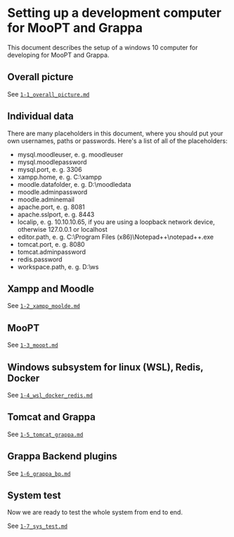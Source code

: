 # Setting up a development computer for MooPT and Grappa

This document describes the setup of a windows 10 computer for developing for MooPT and Grappa.

## Overall picture

See [`1-1_overall_picture.md`](1-1_overall_picture.md)

## Individual data

There are many placeholders in this document, where you should put your own usernames, paths or passwords. Here's a list
of all of the placeholders:

* mysql.moodleuser, e. g. moodleuser
* mysql.moodlepassword
* mysql.port, e. g. 3306
* xampp.home, e. g. C:\xampp
* moodle.datafolder, e. g. D:\moodledata
* moodle.adminpassword
* moodle.adminemail
* apache.port, e. g. 8081
* apache.sslport, e. g. 8443
* localip, e. g. 10.10.10.65, if you are using a loopback network device, otherwise 127.0.0.1 or localhost
* editor.path, e. g. C:\Program Files (x86)\Notepad++\notepad++.exe
* tomcat.port, e. g. 8080
* tomcat.adminpassword
* redis.password
* workspace.path, e. g. D:\ws

## Xampp and Moodle

See [`1-2_xampp_moolde.md`](1-2_xampp_moolde.md)

## MooPT

See [`1-3_moopt.md`](1-3_moopt.md)

## Windows subsystem for linux (WSL), Redis, Docker

See [`1-4_wsl_docker_redis.md`](1-4_wsl_docker_redis.md)

## Tomcat and Grappa

See [`1-5_tomcat_grappa.md`](1-5_tomcat_grappa.md)

## Grappa Backend plugins

See [`1-6_grappa_bp.md`](1-6_grappa_bp.md)

## System test

Now we are ready to test the whole system from end to end.

See [`1-7_sys_test.md`](1-7_sys_test.md)


